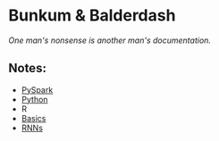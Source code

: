 # Bunkum & Balderdash
_One man's nonsense is another man's documentation._

## Notes:
- [PySpark](Pyspark.md)
- [Python](Python.md)
- R
- [Basics](Basics.md)
- [RNNs](RNNs.md)
